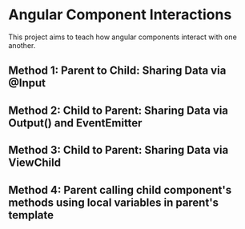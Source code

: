 # Angular Component Interactions

This project aims to teach how angular components interact with one another.

## Method 1: Parent to Child: Sharing Data via @Input



## Method 2: Child to Parent: Sharing Data via Output() and EventEmitter

## Method 3: Child to Parent: Sharing Data via ViewChild


## Method 4: Parent calling child component's methods using local variables in parent's template

